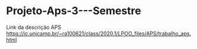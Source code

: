 # Projeto-Aps-3---Semestre

Link da descrição APS
https://ic.unicamp.br/~ra100621/class/2020.1/LPOO_files/APS/trabalho_aps.html

